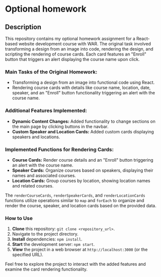 # Optional homework
## Description

This repository contains my optional homework assignment for a React-based website development course with WAR. The original task involved transforming a design from an image into code, rendering the design, and scripting the rendering of course cards. Each card features an "Enroll" button that triggers an alert displaying the course name upon click.

### Main Tasks of the Original Homework:
- Transforming a design from an image into functional code using React.
- Rendering course cards with details like course name, location, date, speaker, and an "Enroll" button functionality triggering an alert with the course name.

### Additional Features Implemented:
- **Dynamic Content Changes:** Added functionality to change sections on the main page by clicking buttons in the navbar.
- **Custom Speaker and Location Cards:** Added custom cards displaying speakers and locations.
  
### Implemented Functions for Rendering Cards:
- **Course Cards:** Render course details and an "Enroll" button triggering an alert with the course name.
- **Speaker Cards:** Organize courses based on speakers, displaying their names and associated courses.
- **Location Cards:** Group courses by location, showing location names and related courses.

The `renderCourseCards`, `renderSpeakerCards`, and `renderLocationCards` functions utilize operations similar to `map` and `forEach` to organize and render the course, speaker, and location cards based on the provided data.

### How to Use
1. **Clone** this repository: `git clone <repository_url>`.
2. Navigate to the project directory.
3. **Install** dependencies: `npm install`.
4. **Start** the development server: `npm start`.
5. **View** the project in a web browser at `http://localhost:3000` (or the specified URL).

Feel free to explore the project to interact with the added features and examine the card rendering functionality.
